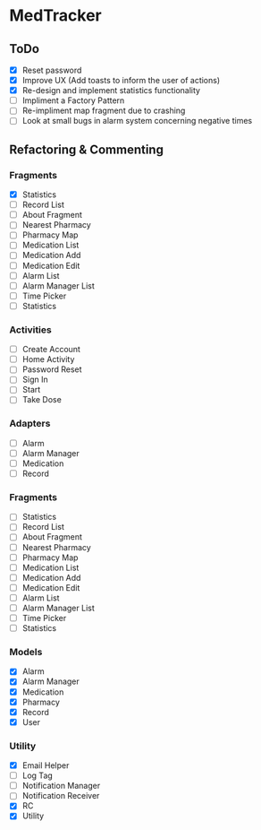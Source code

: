 # MedTracker
## ToDo
  - [x] Reset password
  - [x] Improve UX (Add toasts to inform the user of actions)
  - [x] Re-design and implement statistics functionality
  - [ ] Impliment a Factory Pattern
  - [ ] Re-impliment map fragment due to crashing
  - [ ] Look at small bugs in alarm system concerning negative times
## Refactoring & Commenting
### Fragments
  - [x] Statistics
  - [ ] Record List
  - [ ] About Fragment
  - [ ] Nearest Pharmacy
  - [ ] Pharmacy Map
  - [ ] Medication List
  - [ ] Medication Add
  - [ ] Medication Edit
  - [ ] Alarm List
  - [ ] Alarm Manager List
  - [ ] Time Picker
  - [ ] Statistics

### Activities
  - [ ] Create Account
  - [ ] Home Activity
  - [ ] Password Reset
  - [ ] Sign In
  - [ ] Start
  - [ ] Take Dose

### Adapters
  - [ ] Alarm
  - [ ] Alarm Manager
  - [ ] Medication
  - [ ] Record

### Fragments
  - [ ] Statistics
  - [ ] Record List
  - [ ] About Fragment
  - [ ] Nearest Pharmacy
  - [ ] Pharmacy Map
  - [ ] Medication List
  - [ ] Medication Add
  - [ ] Medication Edit
  - [ ] Alarm List
  - [ ] Alarm Manager List
  - [ ] Time Picker
  - [ ] Statistics

### Models
  - [x] Alarm
  - [x] Alarm Manager
  - [x] Medication
  - [x] Pharmacy
  - [x] Record
  - [x] User

### Utility
  - [x] Email Helper
  - [ ] Log Tag
  - [ ] Notification Manager
  - [ ] Notification Receiver
  - [x] RC
  - [x] Utility
